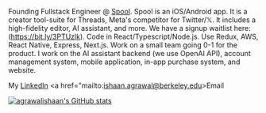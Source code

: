 Founding Fullstack Engineer @ <a href="https://www.spoolapp.io/">Spool</a>. Spool is an iOS/Android app. It is a creator tool-suite for Threads, Meta's competitor for Twitter/𝕏. It includes a high-fidelity editor, AI assistant, and more. We have a signup waitlist here: (https://bit.ly/3PTUzlk). Code in React/Typescript/Node.js. Use Redux, AWS, React Native, Express, Next.js. Work on a small team going 0-1 for the product. I work on the AI assistant backend (we use OpenAI API), account management system, mobile application, in-app purchase system, and website.

My <a href="https://www.linkedin.com/in/ishaan-agrawal/">LinkedIn</a> <a href="mailto:ishaan.agrawal@berkeley.edu>Email</a>

<a href="http://www.github.com/agrawalishaan"><img src="https://github-readme-stats.vercel.app/api?username=agrawalishaan&show_icons=true&hide=stars,&count_private=true&title_color=0891b2&text_color=ffffff&icon_color=0891b2&bg_color=1c1917&hide_border=true&show_icons=true" alt="agrawalishaan's GitHub stats" /></a>
